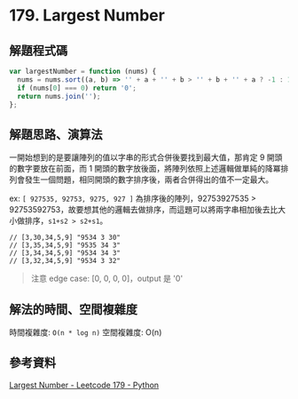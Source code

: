 # 179. Largest Number

## 解題程式碼

```javascript
var largestNumber = function (nums) {
  nums = nums.sort((a, b) => '' + a + '' + b > '' + b + '' + a ? -1 : 1);
  if (nums[0] === 0) return '0';
  return nums.join('');
};
```

## 解題思路、演算法

一開始想到的是要讓陣列的值以字串的形式合併後要找到最大值，那肯定 9 開頭的數字要放在前面，而 1 開頭的數字放後面，將陣列依照上述邏輯做單純的降冪排列會發生一個問題，相同開頭的數字排序後，兩者合併得出的值不一定最大。

ex: `[ 927535, 92753, 9275, 927 ]` 為排序後的陣列，92753927535 > 92753592753，故要想其他的邏輯去做排序，而這題可以將兩字串相加後去比大小做排序，`s1+s2 > s2+s1`。

```
// [3,30,34,5,9] "9534 3 30"
// [3,35,34,5,9] "9535 34 3"
// [3,34,34,5,9] "9534 34 3"
// [3,32,34,5,9] "9534 3 32"
```

> 注意 edge case: [0, 0, 0, 0]，output 是 '0'

## 解法的時間、空間複雜度

時間複雜度: `O(n * log n)`
空間複雜度: O(n)

## 參考資料

[Largest Number - Leetcode 179 - Python](https://youtu.be/WDx6Y4i4xJ8?si=c78WK7PhbTlwsZyN)
